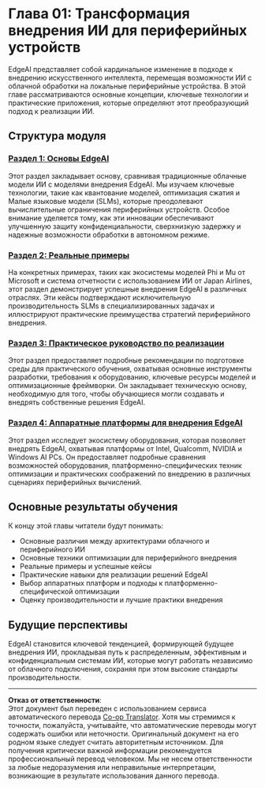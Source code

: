 <!--
CO_OP_TRANSLATOR_METADATA:
{
  "original_hash": "ddfe62b8e130979b7034bc6fbb7d510c",
  "translation_date": "2025-09-17T17:37:25+00:00",
  "source_file": "Module01/README.md",
  "language_code": "ru"
}
-->
# Глава 01: Трансформация внедрения ИИ для периферийных устройств

EdgeAI представляет собой кардинальное изменение в подходе к внедрению искусственного интеллекта, перемещая возможности ИИ с облачной обработки на локальные периферийные устройства. В этой главе рассматриваются основные концепции, ключевые технологии и практические приложения, которые определяют этот преобразующий подход к реализации ИИ.

## Структура модуля

### [Раздел 1: Основы EdgeAI](./01.EdgeAIFundamentals.md)
Этот раздел закладывает основу, сравнивая традиционные облачные модели ИИ с моделями внедрения EdgeAI. Мы изучаем ключевые технологии, такие как квантование моделей, оптимизация сжатия и Малые языковые модели (SLMs), которые преодолевают вычислительные ограничения периферийных устройств. Особое внимание уделяется тому, как эти инновации обеспечивают улучшенную защиту конфиденциальности, сверхнизкую задержку и надежные возможности обработки в автономном режиме.

### [Раздел 2: Реальные примеры](./02.RealWorldCaseStudies.md)
На конкретных примерах, таких как экосистемы моделей Phi и Mu от Microsoft и система отчетности с использованием ИИ от Japan Airlines, этот раздел демонстрирует успешные внедрения EdgeAI в различных отраслях. Эти кейсы подтверждают исключительную производительность SLMs в специализированных задачах и иллюстрируют практические преимущества стратегий периферийного внедрения.

### [Раздел 3: Практическое руководство по реализации](./03.PracticalImplementationGuide.md)
Этот раздел предоставляет подробные рекомендации по подготовке среды для практического обучения, охватывая основные инструменты разработки, требования к оборудованию, ключевые ресурсы моделей и оптимизационные фреймворки. Он закладывает техническую основу, необходимую для того, чтобы обучающиеся могли создавать и внедрять собственные решения EdgeAI.

### [Раздел 4: Аппаратные платформы для внедрения EdgeAI](./04.EdgeDeployment.md)
Этот раздел исследует экосистему оборудования, которая позволяет внедрять EdgeAI, охватывая платформы от Intel, Qualcomm, NVIDIA и Windows AI PCs. Он предоставляет подробные сравнения возможностей оборудования, платформенно-специфических техник оптимизации и практических соображений по внедрению в различных сценариях периферийных вычислений.

## Основные результаты обучения

К концу этой главы читатели будут понимать:
- Основные различия между архитектурами облачного и периферийного ИИ
- Основные техники оптимизации для периферийного внедрения
- Реальные примеры и успешные кейсы
- Практические навыки для реализации решений EdgeAI
- Выбор аппаратных платформ и подходы к платформенно-специфической оптимизации
- Оценку производительности и лучшие практики внедрения

## Будущие перспективы

EdgeAI становится ключевой тенденцией, формирующей будущее внедрения ИИ, прокладывая путь к распределенным, эффективным и конфиденциальным системам ИИ, которые могут работать независимо от облачного подключения, сохраняя при этом высокие стандарты производительности.

---

**Отказ от ответственности**:  
Этот документ был переведен с использованием сервиса автоматического перевода [Co-op Translator](https://github.com/Azure/co-op-translator). Хотя мы стремимся к точности, пожалуйста, учитывайте, что автоматические переводы могут содержать ошибки или неточности. Оригинальный документ на его родном языке следует считать авторитетным источником. Для получения критически важной информации рекомендуется профессиональный перевод человеком. Мы не несем ответственности за любые недоразумения или неправильные интерпретации, возникающие в результате использования данного перевода.